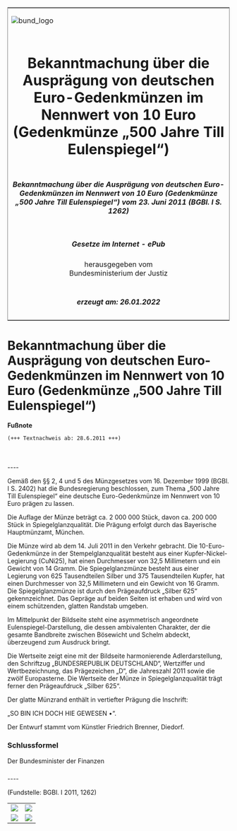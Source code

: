 <span id="DECKBLATT.html"></span>

<table border="0" frame="border" width="100%">

<tr valign="top">

<td align="left">

![bund\_logo](BfJ_2021_Web_de_de.gif)

</td>

<td align="right">

 

</td>

</tr>

<tr align="center" valign="middle">

<td colspan="2">

# Bekanntmachung über die Ausprägung von deutschen Euro-Gedenkmünzen im Nennwert von 10 Euro (Gedenkmünze „500 Jahre Till Eulenspiegel“)

</td>

</tr>

<tr align="center" valign="middle">

<td colspan="2">

##### Bekanntmachung über die Ausprägung von deutschen Euro-Gedenkmünzen im Nennwert von 10 Euro (Gedenkmünze „500 Jahre Till Eulenspiegel“) vom 23. Juni 2011 (BGBl. I S. 1262)

</td>

</tr>

<tr align="center" valign="middle">

<td colspan="2">

  
  

##### Gesetze im Internet - ePub  
  
herausgegeben vom  
Bundesministerium der Justiz

</td>

</tr>

<tr align="center" valign="bottom">

<td colspan="2">

  
  

##### erzeugt am: 26.01.2022

</td>

</tr>

</table>

<span id="BJNR126200011.html"></span>

# Bekanntmachung über die Ausprägung von deutschen Euro-Gedenkmünzen im Nennwert von 10 Euro (Gedenkmünze „500 Jahre Till Eulenspiegel“)

<div>

  
**Fußnote**

<div class="jnhtml">

<div>

<div class="jurAbsatz">

  

``` 
(+++ Textnachweis ab: 28.6.2011 +++)

 
```

</div>

</div>

</div>

</div>

<span id="BJNR126200011BJNE000100000.html"></span>

###   
\----

<div>

<div class="jnhtml">

<div>

<div class="jurAbsatz">

Gemäß den §§ 2, 4 und 5 des Münzgesetzes vom 16. Dezember 1999 (BGBl. I
S. 2402) hat die Bundesregierung beschlossen, zum Thema „500 Jahre Till
Eulenspiegel“ eine deutsche Euro-Gedenkmünze im Nennwert von 10 Euro
prägen zu lassen.

</div>

<div class="jurAbsatz">

Die Auflage der Münze beträgt ca. 2 000 000 Stück, davon ca. 200 000
Stück in Spiegelglanzqualität. Die Prägung erfolgt durch das Bayerische
Hauptmünzamt, München.

</div>

<div class="jurAbsatz">

Die Münze wird ab dem 14. Juli 2011 in den Verkehr gebracht. Die
10-Euro-Gedenkmünze in der Stempelglanzqualität besteht aus einer
Kupfer-Nickel-Legierung (CuNi25), hat einen Durchmesser von 32,5
Millimetern und ein Gewicht von 14 Gramm. Die Spiegelglanzmünze besteht
aus einer Legierung von 625 Tausendteilen Silber und 375 Tausendteilen
Kupfer, hat einen Durchmesser von 32,5 Millimetern und ein Gewicht von
16 Gramm. Die Spiegelglanzmünze ist durch den Prägeaufdruck „Silber 625“
gekennzeichnet. Das Gepräge auf beiden Seiten ist erhaben und wird von
einem schützenden, glatten Randstab umgeben.

</div>

<div class="jurAbsatz">

Im Mittelpunkt der Bildseite steht eine asymmetrisch angeordnete
Eulenspiegel-Darstellung, die dessen ambivalenten Charakter, der die
gesamte Bandbreite zwischen Bösewicht und Schelm abdeckt, überzeugend
zum Ausdruck bringt.

</div>

<div class="jurAbsatz">

Die Wertseite zeigt eine mit der Bildseite harmonierende
Adlerdarstellung, den Schriftzug „BUNDESREPUBLIK DEUTSCHLAND“,
Wertziffer und Wertbezeichnung, das Prägezeichen „D“, die Jahreszahl
2011 sowie die zwölf Europasterne. Die Wertseite der Münze in
Spiegelglanzqualität trägt ferner den Prägeaufdruck „Silber 625“.

</div>

<div class="jurAbsatz">

Der glatte Münzrand enthält in vertiefter Prägung die Inschrift:

</div>

<div class="jurAbsatz">

„SO BIN ICH DOCH HIE GEWESEN •“.

</div>

<div class="jurAbsatz">

Der Entwurf stammt vom Künstler Friedrich Brenner, Diedorf.

</div>

</div>

</div>

</div>

<span id="BJNR126200011BJNE000200000.html"></span>

### Schlussformel  

<div>

<div class="jnhtml">

<div>

<div class="jurAbsatz">

<span class="SP">Der Bundesminister der Finanzen</span>

</div>

</div>

</div>

</div>

<span id="BJNR126200011BJNE000300000.html"></span>

###   
\----

<div>

<div class="jnhtml">

<div>

<div class="jurAbsatz">

<div class="kommentar_Fundstelle">

(Fundstelle: BGBl. I 2011, 1262)

</div>

</div>

  

|                                   |                                   |
| :-------------------------------: | :-------------------------------: |
| ![](bgbl1_2011_j1262-1_0010.jpeg) | ![](bgbl1_2011_j1262-1_0020.jpeg) |
| ![](bgbl1_2011_j1262-1_0030.jpeg) | ![](bgbl1_2011_j1262-1_0040.jpeg) |

</div>

</div>

</div>
